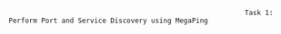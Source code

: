                                                               Task 1: Perform Port and Service Discovery using MegaPing

                                                              
